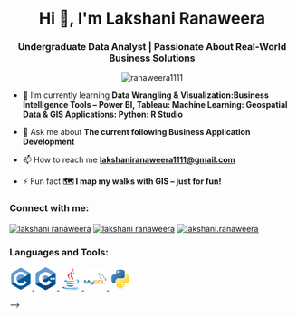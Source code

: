 <h1 align="center">Hi 👋, I'm Lakshani Ranaweera</h1>
<h3 align="center">Undergraduate Data Analyst | Passionate About Real-World Business Solutions</h3>

<p align="center"> <img src="https://komarev.com/ghpvc/?username=ranaweera1111&label=Profile%20views&color=0e75b6&style=flat" alt="ranaweera1111" /> </p>

- 🌱 I’m currently learning **Data Wrangling & Visualization:Business Intelligence Tools – Power BI, Tableau: Machine Learning: Geospatial Data & GIS Applications: Python: R Studio**

- 💬 Ask me about **The current following Business Application Development**

- 📫 How to reach me **lakshaniranaweera1111@gmail.com**

- ⚡ Fun fact **🗺️ I map my walks with GIS – just for fun!**

<h3 align="left">Connect with me:</h3>
<p align="left">
<a href="https://linkedin.com/in/lakshani ranaweera" target="blank"><img align="center" src="https://raw.githubusercontent.com/rahuldkjain/github-profile-readme-generator/master/src/images/icons/Social/linked-in-alt.svg" alt="lakshani ranaweera" height="30" width="40" /></a>
<a href="https://fb.com/lakshani ranaweera" target="blank"><img align="center" src="https://raw.githubusercontent.com/rahuldkjain/github-profile-readme-generator/master/src/images/icons/Social/facebook.svg" alt="lakshani ranaweera" height="30" width="40" /></a>
<a href="https://instagram.com/lakshani.ranaweera" target="blank"><img align="center" src="https://raw.githubusercontent.com/rahuldkjain/github-profile-readme-generator/master/src/images/icons/Social/instagram.svg" alt="lakshani.ranaweera" height="30" width="40" /></a>
</p>

<h3 align="left">Languages and Tools:</h3>
<p align="left"> <a href="https://www.cprogramming.com/" target="_blank" rel="noreferrer"> <img src="https://raw.githubusercontent.com/devicons/devicon/master/icons/c/c-original.svg" alt="c" width="40" height="40"/> </a> <a href="https://www.w3schools.com/cpp/" target="_blank" rel="noreferrer"> <img src="https://raw.githubusercontent.com/devicons/devicon/master/icons/cplusplus/cplusplus-original.svg" alt="cplusplus" width="40" height="40"/> </a> <a href="https://www.java.com" target="_blank" rel="noreferrer"> <img src="https://raw.githubusercontent.com/devicons/devicon/master/icons/java/java-original.svg" alt="java" width="40" height="40"/> </a> <a href="https://www.mysql.com/" target="_blank" rel="noreferrer"> <img src="https://raw.githubusercontent.com/devicons/devicon/master/icons/mysql/mysql-original-wordmark.svg" alt="mysql" width="40" height="40"/> </a> <a href="https://www.python.org" target="_blank" rel="noreferrer"> <img src="https://raw.githubusercontent.com/devicons/devicon/master/icons/python/python-original.svg" alt="python" width="40" height="40"/> </a> </p>

-->
